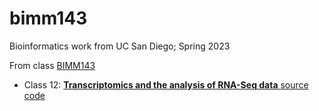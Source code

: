 # bimm143
Bioinformatics work from UC San Diego; Spring 2023

From class [BIMM143](https://bioboot.github.io/bimm143_S23/)

- Class 12: [**Transcriptomics and the analysis of RNA-Seq data** ](https://github.com/EmmanuelR01/bimm143/blob/main/Class%2012/Class%2012.pdf)[source code](https://github.com/EmmanuelR01/bimm143/blob/main/Class%2012/Untitled.qmd)

